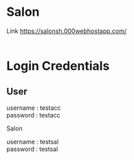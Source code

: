 # Salon
Link
https://salonsh.000webhostapp.com/
<br>
<br>
<h1>
<b>Login Credentials</b>
</h1>
<h2>
User
</h2>
username : testacc
<br>
password : testacc

Salon
</h2>
username : testsal
<br>
password : testsal

